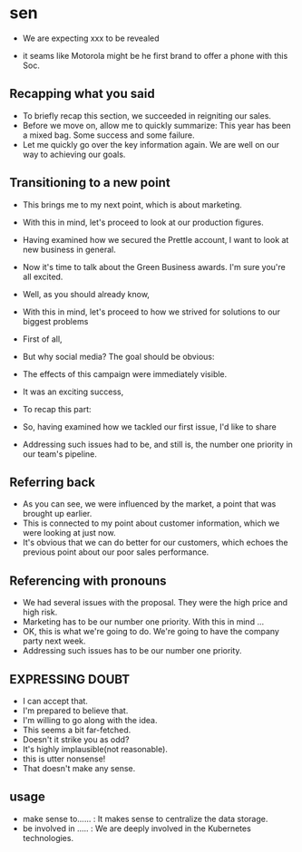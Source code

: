 # sen

* We are expecting xxx to be revealed

* it seams like Motorola might be he first brand to offer a phone with this Soc.

## Recapping what you said

* To briefly recap this section, we succeeded in reigniting our sales.
* Before we move on, allow me to quickly summarize: This year has been a mixed bag. Some success and some failure.
* Let me quickly go over the key information again. We are well on our way to achieving our goals.

## Transitioning to a new point

* This brings me to my next point, which is about marketing.
* With this in mind, let's proceed to look at our production figures.
* Having examined how we secured the Prettle account, I want to look at new business in general.
* Now it's time to talk about the Green Business awards. I'm sure you're all excited.

* Well, as you should already know,
* With this in mind, let's proceed to how we strived for solutions to our biggest problems
* First of all,
* But why social media? The goal should be obvious:
* The effects of this campaign were immediately visible.
* It was an exciting success,
* To recap this part:
* So, having examined how we tackled our first issue, I'd like to share

* Addressing such issues had to be, and still is, the number one priority in our team's pipeline.

## Referring back

* As you can see, we were influenced by the market, a point that was brought up earlier.
* This is connected to my point about customer information, which we were looking at just now.
* It's obvious that we can do better for our customers, which echoes the previous point about our poor sales performance.

## Referencing with pronouns

* We had several issues with the proposal. They were the high price and high risk.
* Marketing has to be our number one priority. With this in mind …
* OK, this is what we're going to do. We're going to have the company party next week.
* Addressing such issues has to be our number one priority.

## EXPRESSING DOUBT

* I can accept that.
* I'm prepared to believe that.
* I'm willing to go along with the idea.
* This seems a bit far-fetched.
* Doesn't it strike you as odd?
* It's highly implausible(not reasonable).
* this is utter nonsense!
* That doesn't make any sense.

## usage

* make sense to...... : It makes sense to centralize the data storage.
* be involved in ..... : We are deeply involved in the Kubernetes technologies.
